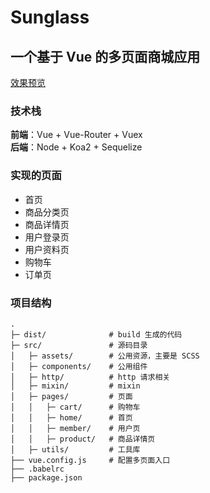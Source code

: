 # Sunglass

## 一个基于 Vue 的多页面商城应用

[效果预览](http://www.denglin.xyz/home.html)

### 技术栈

**前端**：Vue + Vue-Router + Vuex   
**后端**：Node + Koa2 + Sequelize

### 实现的页面
* 首页
* 商品分类页
* 商品详情页
* 用户登录页
* 用户资料页
* 购物车
* 订单页

### 项目结构
```
.
├─ dist/              # build 生成的代码
├─ src/               # 源码目录
│   ├─ assets/        # 公用资源，主要是 SCSS
│   ├─ components/    # 公用组件
│   ├─ http/          # http 请求相关
│   ├─ mixin/         # mixin
│   ├─ pages/         # 页面
│   │   ├─ cart/      # 购物车
│   │   ├─ home/      # 首页
│   │   ├─ member/    # 用户页
│   │   ├─ product/   # 商品详情页
│   ├─ utils/         # 工具库
├── vue.config.js     # 配置多页面入口
├── .babelrc
├── package.json
```
